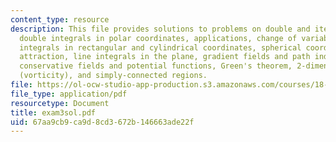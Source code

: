 ```yaml
---
content_type: resource
description: This file provides solutions to problems on double and iterated integrals,
  double integrals in polar coordinates, applications, change of variables, triple
  integrals in rectangular and cylindrical coordinates, spherical coordinates, gravitational
  attraction, line integrals in the plane, gradient fields and path independence,
  conservative fields and potential functions, Green's theorem, 2-dimensional curl
  (vorticity), and simply-connected regions.
file: https://ol-ocw-studio-app-production.s3.amazonaws.com/courses/18-02-multivariable-calculus-spring-2006/67aa9cb9ca9d8cd3672b146663ade22f_exam3sol.pdf
file_type: application/pdf
resourcetype: Document
title: exam3sol.pdf
uid: 67aa9cb9-ca9d-8cd3-672b-146663ade22f
---
```

